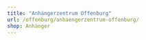 ```yaml
---
title: "Anhängerzentrum Offenburg"
url: /offenburg/anhaengerzentrum-offenburg/
shop: Anhänger
---
```

